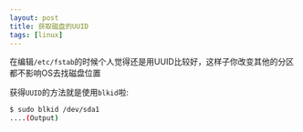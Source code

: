 ```yaml
---
layout: post
title: 获取磁盘的UUID
tags: [linux]
---
```


在编辑`/etc/fstab`的时候个人觉得还是用UUID比较好，这样子你改变其他的分区都不影响OS去找磁盘位置

获得`UUID`的方法就是使用`blkid`啦:

```bash
$ sudo blkid /dev/sda1
....(Output)
```
